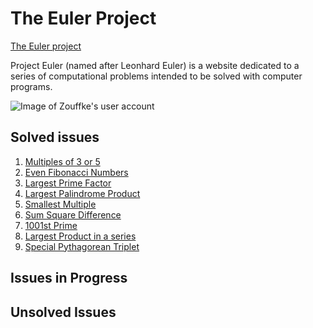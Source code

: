 # The Euler Project
<a href=https://projecteuler.net/archives >The Euler project</a>

Project Euler (named after Leonhard Euler) is a website dedicated to a series of computational problems intended to be solved with computer programs.

<img src="https://projecteuler.net/profile/Zouffke.png" alt="Image of Zouffke's user account">

## Solved issues
1. <a href="https://projecteuler.net/problem=1">Multiples of 3 or 5 </a>
2. <a href="https://projecteuler.net/problem=2">Even Fibonacci Numbers</a>
3. <a href="https://projecteuler.net/problem=3">Largest Prime Factor</a>
4. <a href="https://projecteuler.net/problem=4">Largest Palindrome Product</a>
5. <a href="https://projecteuler.net/problem=5">Smallest Multiple</a>
6. <a href="https://projecteuler.net/problem=6">Sum Square Difference</a>
7. <a href="https://projecteuler.net/problem=7">1001st Prime</a>
8. <a href="https://projecteuler.net/problem=8">Largest Product in a series</a>
9. <a href="https://projecteuler.net/problem=9">Special Pythagorean Triplet</a>


## Issues in Progress

## Unsolved Issues
